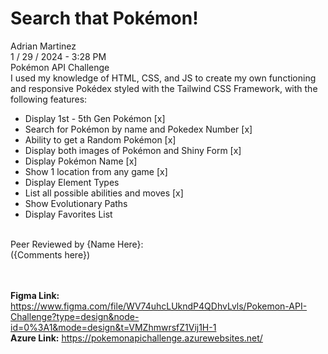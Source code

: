 <h1>Search that Pokémon!</h1>
Adrian Martinez<br>
1 / 29 / 2024 - 3:28 PM<br>
Pokémon API Challenge<br>
I used my knowledge of HTML, CSS, and JS to create my own functioning and responsive Pokédex styled with the Tailwind CSS Framework, with the following features:<br>
<ul>
    <li>Display 1st - 5th Gen Pokémon [x]</li>
    <li>Search for Pokémon by name and Pokedex Number [x]</li>
    <li>Ability to get a Random Pokémon [x]</li>
    <li>Display both images of Pokémon and Shiny Form [x]</li>
    <li>Display Pokémon Name [x]</li>
    <li>Show 1 location from any game [x]</li>
    <li>Display Element Types</li>
    <li>List all possible abilities and moves [x]</li>
    <li>Show Evolutionary Paths</li>
    <li>Display Favorites List</li>
</ul>
<br>
Peer Reviewed by {Name Here}:<br>
({Comments here})

<br><br>
<b>Figma Link:</b> https://www.figma.com/file/WV74uhcLUkndP4QDhvLvls/Pokemon-API-Challenge?type=design&node-id=0%3A1&mode=design&t=VMZhmwrsfZ1Vij1H-1
<br>
<b>Azure Link:</b> https://pokemonapichallenge.azurewebsites.net/
